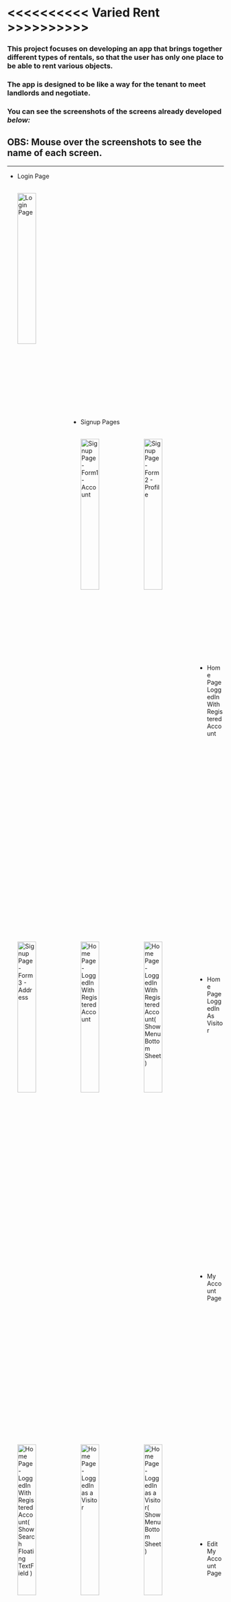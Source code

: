 # <<<<<<<<<< Varied Rent >>>>>>>>>>

### This project focuses on developing an app that brings together different types of rentals, so that the user has only one place to be able to rent various objects.

### The app is designed to be like a way for the tenant to meet landlords and negotiate.

### You can see the screenshots of the screens already developed _below:_

## OBS: Mouse over the screenshots to see the name of each screen.

* * *

<ul>
<li>Login Page</li><br>
<p><img  src = "https://github.com/MarcosBorba/App_Varied_Rent/blob/master/screenShots/LoginPage.jpg"  align="left"  height="30%"  width="30%" title="Login Page">
<br><br><br><br><br><br><br><br><br><br><br><br><br><br><br>
<br><br><br><br><br><br><br><br><br><br><br><br><br><br><br>
</p>
<li>Signup Pages</li><br>
<p>
<img  src = "https://github.com/MarcosBorba/App_Varied_Rent/blob/master/screenShots/SignupPage(Form1-Account).jpg"  align="left"  height="30%"  width="30%" title="Signup Page - Form1 - Account">
<img  src = "https://github.com/MarcosBorba/App_Varied_Rent/blob/master/screenShots/SignupPage(Form2-Profile).jpg"  align="left"  height="30%"  width="30%" title="Signup Page - Form2 - Profile">
<img  src = "https://github.com/MarcosBorba/App_Varied_Rent/blob/master/screenShots/SignupPage(Form3-Address).jpg"  align="left"  height="30%"  width="30%" title="Signup Page - Form3 - Address">
<br><br><br><br><br><br><br><br><br><br><br><br><br><br><br>
<br><br><br><br><br><br><br><br><br><br><br><br><br><br><br>
</p>
<li>Home Page LoggedIn With Registered Account</li><br>
<p>
<img  src = "https://github.com/MarcosBorba/App_Varied_Rent/blob/master/screenShots/HomePage(LoggedInWithRegisteredAccount).jpg"  align="left"  height="30%"  width="30%" title="Home Page - LoggedIn With Registered Account">
<img  src = "https://github.com/MarcosBorba/App_Varied_Rent/blob/master/screenShots/HomePage(LoggedInWithRegisteredAccount)(ShowMenuBottomSheet).jpg"  align="left"  height="30%"  width="30%" title="Home Page - LoggedIn With Registered Account( Show Menu Bottom Sheet )">
<img  src = "https://github.com/MarcosBorba/App_Varied_Rent/blob/master/screenShots/HomePage(LoggedInWithRegisteredAccount)(ShowSearchFloatingTextField).jpg"  align="left"  height="30%"  width="30%" title="Home Page - LoggedIn With Registered Account( Show Search Floating TextField )">
<br><br><br><br><br><br><br><br><br><br><br><br><br><br><br>
<br><br><br><br><br><br><br><br><br><br><br><br><br><br><br>
</p>
<li>Home Page LoggedIn As Visitor</li><br>
<p>
<img  src = "https://github.com/MarcosBorba/App_Varied_Rent/blob/master/screenShots/HomePage(LoggedInAsAVisitor).jpg"  align="left"  height="30%"  width="30%" title="Home Page - LoggedIn as a Visitor">
<img  src = "https://github.com/MarcosBorba/App_Varied_Rent/blob/master/screenShots/HomePage(LoggedInAsAVisitor)(ShowMenuBottomSheet).jpg"  align="left"  height="30%"  width="30%" title="Home Page - LoggedIn as a Visitor( Show Menu Bottom Sheet )">
<br><br><br><br><br><br><br><br><br><br><br><br><br><br><br>
<br><br><br><br><br><br><br><br><br><br><br><br><br><br><br>
</p>
<li>My Account Page</li><br>
<p>
<img  src = "https://github.com/MarcosBorba/App_Varied_Rent/blob/master/screenShots/MyAccountPage.jpg"  align="left"  height="30%"  width="30%" title="My Account Page">
<img  src = "https://github.com/MarcosBorba/App_Varied_Rent/blob/master/screenShots/MyAccountPage(ShowMenuBottomSheet).jpg"  align="left"  height="30%"  width="30%" title="My Account Page( Show Menu Bottom Sheet )">
<br><br><br><br><br><br><br><br><br><br><br><br><br><br><br>
<br><br><br><br><br><br><br><br><br><br><br><br><br><br><br>
</p>
<li>Edit My Account Page</li><br>
<p>
<img  src = "https://github.com/MarcosBorba/App_Varied_Rent/blob/master/screenShots/EditMyAccountPage.jpg"  align="left"  height="30%"  width="30%" title="Edit My Account Page">
<br><br><br><br><br><br><br><br><br><br><br><br><br><br><br>
<br><br><br><br><br><br><br><br><br><br><br><br><br><br><br>
</p>
<li>Option Edit Email or Password Page</li><br>
<p>
<img  src = "https://github.com/MarcosBorba/App_Varied_Rent/blob/master/screenShots/OptionEditEmailOrPasswordPage.jpg"  align="left"  height="30%"  width="30%" title="Option Edit Email or Password Page">
<br><br><br><br><br><br><br><br><br><br><br><br><br><br><br>
<br><br><br><br><br><br><br><br><br><br><br><br><br><br><br>
</p>
<li>Edit Email Page</li><br>
<p>
<img  src = "https://github.com/MarcosBorba/App_Varied_Rent/blob/master/screenShots/EditEmailPage(ConfirmUser).jpg"  align="left"  height="30%"  width="30%" title="Edit Email Page - Confirm User">
<img  src = "https://github.com/MarcosBorba/App_Varied_Rent/blob/master/screenShots/EditEmailPage(ConfirmEditEmail).jpg"  align="left"  height="30%"  width="30%" title="Edit Email Page - Confirm Edit Email">
<br><br><br><br><br><br><br><br><br><br><br><br><br><br><br>
<br><br><br><br><br><br><br><br><br><br><br><br><br><br><br>
</p>
<li>Edit Password Page</li><br>
<p>
<img  src = "https://github.com/MarcosBorba/App_Varied_Rent/blob/master/screenShots/EditPasswordPage(ConfirmUser).jpg"  align="left"  height="30%"  width="30%" title="Edit Password Page - Confirm User">
<img  src = "https://github.com/MarcosBorba/App_Varied_Rent/blob/master/screenShots/EditPasswordPage(ConfirmEditPassword).jpg"  align="left"  height="30%"  width="30%" title="Edit Password Page - Confirm Edit Password">
<br><br><br><br><br><br><br><br><br><br><br><br><br><br><br>
<br><br><br><br><br><br><br><br><br><br><br><br><br><br><br>
</p>
<li>Edit Profile Page</li><br>
<p>
<img  src = "https://github.com/MarcosBorba/App_Varied_Rent/blob/master/screenShots/EditProfilePage.jpg"  align="left"  height="30%"  width="30%" title="Edit Profile Page">
<br><br><br><br><br><br><br><br><br><br><br><br><br><br><br>
<br><br><br><br><br><br><br><br><br><br><br><br><br><br><br>
</p>
<li>Edit Address Page</li><br>
<p>
<img  src = "https://github.com/MarcosBorba/App_Varied_Rent/blob/master/screenShots/EditAddressPage.jpg"  align="left"  height="30%"  width="30%" title="Edit Address Page">
<br><br><br><br><br><br><br><br><br><br><br><br><br><br><br>
<br><br><br><br><br><br><br><br><br><br><br><br><br><br><br>
</p>
</ul>